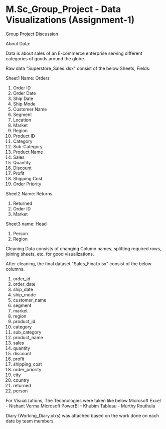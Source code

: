 # M.Sc_Group_Project - Data Visualizations (Assignment-1)

Group Project Discussion

About Data:

Data is about sales of an E-commerce enterprise serving different categories of goods around the globe.

Raw data "Superstore_Sales.xlsx" consist of the below Sheets, Fields:

Sheet1 Name: Orders
1. Order ID
2. Order Date
3. Ship Date
4. Ship Mode
5. Customer Name
6. Segment
7. Location
8. Market
9. Region
10. Product ID
11. Category
12. Sub-Category
13. Product Name
14. Sales
15. Quantity
16. Discount
17. Profit
18. Shipping Cost
19. Order Priority

Sheet2 Name: Returns
1. Returned
2. Order ID
3. Market

Sheet3 name: Head
1. Person
2. Region

Cleaning Data consists of changing Column names, splitting required rows, joining sheets, etc. for good visualizations.

After cleaning, the final dataset "Sales_Final.xlsx" consist of the below columns.

1. order_id
2. order_date
3. ship_date
4. ship_mode
5. customer_name
6. segment
7. market
8. region
9. product_id
10. category
11. sub_category
12. product_name
13. sales
14. quantity
15. discount
16. profit
17. shipping_cost
18. order_priority
19. city
20. country
21. returned
22. person

For Visualizations, The Technologies were taken like below
Microsoft Excel - Nishant Verma
Microsoft PowerBI - Khubim
Tableau - Murthy Routhula

Diary (Working_Diary.xlxs) was attached based on the work done on each date by team members.